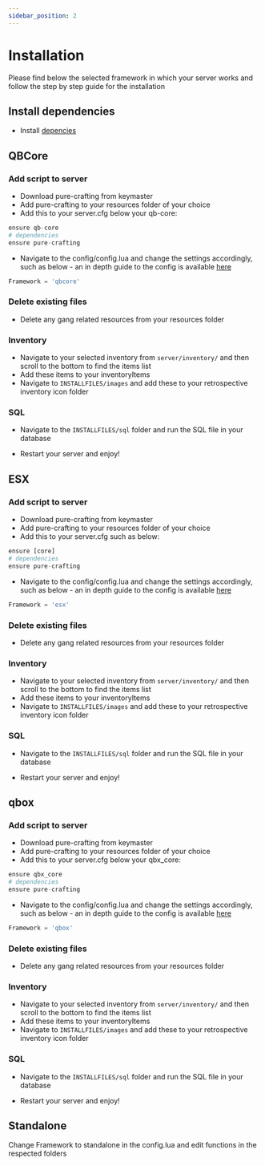 ```yaml
---
sidebar_position: 2
---
```


# Installation

Please find below the selected framework in which your server works and follow the step by step guide for the installation

<!-- TODO: SQL TELL THEM TO INSTALL IT -->

## Install dependencies

- Install [depencies](./introduction#dependencies)

## QBCore

### Add script to server

- Download pure-crafting from keymaster
- Add pure-crafting to your resources folder of your choice
- Add this to your server.cfg below your qb-core:

```python title="server.cfg"
ensure qb-core
# dependencies
ensure pure-crafting
```

- Navigate to the config/config.lua and change the settings accordingly, such as below - an in depth guide to the config is available [here](./configuration)

```python title="config/config.lua"
Framework = 'qbcore'
```

### Delete existing files

- Delete any gang related resources from your resources folder

### Inventory

- Navigate to your selected inventory from `server/inventory/` and then scroll to the bottom to find the items list
- Add these items to your inventoryItems
- Navigate to `INSTALLFILES/images` and add these to your retrospective inventory icon folder

### SQL

- Navigate to the `INSTALLFILES/sql` folder and run the SQL file in your database

- Restart your server and enjoy!

## ESX

### Add script to server

- Download pure-crafting from keymaster
- Add pure-crafting to your resources folder of your choice
- Add this to your server.cfg such as below:

```python title="server.cfg"
ensure [core]
# dependencies
ensure pure-crafting
```

- Navigate to the config/config.lua and change the settings accordingly, such as below - an in depth guide to the config is available [here](./configuration)

```python title="config/config.lua"
Framework = 'esx'
```

### Delete existing files

- Delete any gang related resources from your resources folder

### Inventory

- Navigate to your selected inventory from `server/inventory/` and then scroll to the bottom to find the items list
- Add these items to your inventoryItems
- Navigate to `INSTALLFILES/images` and add these to your retrospective inventory icon folder

### SQL

- Navigate to the `INSTALLFILES/sql` folder and run the SQL file in your database

- Restart your server and enjoy!

## qbox

### Add script to server

- Download pure-crafting from keymaster
- Add pure-crafting to your resources folder of your choice
- Add this to your server.cfg below your qbx_core:

```python title="server.cfg"
ensure qbx_core
# dependencies
ensure pure-crafting
```

- Navigate to the config/config.lua and change the settings accordingly, such as below - an in depth guide to the config is available [here](./configuration)

```python title="config/config.lua"
Framework = 'qbox'
```

### Delete existing files

- Delete any gang related resources from your resources folder

### Inventory

- Navigate to your selected inventory from `server/inventory/` and then scroll to the bottom to find the items list
- Add these items to your inventoryItems
- Navigate to `INSTALLFILES/images` and add these to your retrospective inventory icon folder

### SQL

- Navigate to the `INSTALLFILES/sql` folder and run the SQL file in your database

- Restart your server and enjoy!

## Standalone

Change Framework to standalone in the config.lua and edit functions in the respected folders
